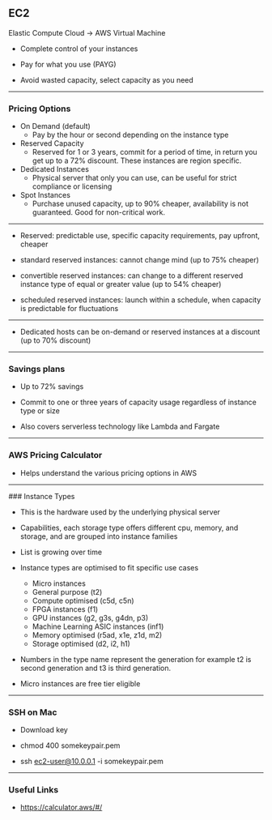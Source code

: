 ## EC2

Elastic Compute Cloud -> AWS Virtual Machine

- Complete control of your instances

- Pay for what you use (PAYG)

- Avoid wasted capacity, select capacity as you need

---

### Pricing Options

- On Demand (default)
  - Pay by the hour or second depending on the instance type
- Reserved Capacity
  - Reserved for 1 or 3 years, commit for a period of time, in return you get up to a 72% discount. These instances are region specific.
- Dedicated Instances
  - Physical server that only you can use, can be useful for strict compliance or licensing
- Spot Instances
  - Purchase unused capacity, up to 90% cheaper, availability is not guaranteed. Good for non-critical work.

---

- Reserved: predictable use, specific capacity requirements, pay upfront, cheaper

- standard reserved instances: cannot change mind (up to 75% cheaper)

- convertible reserved instances: can change to a different reserved instance type of equal or greater value (up to 54% cheaper)

- scheduled reserved instances: launch within a schedule, when capacity is predictable for fluctuations

---

- Dedicated hosts can be on-demand or reserved instances at a discount (up to 70% discount)

---

### Savings plans

- Up to 72% savings

- Commit to one or three years of capacity usage regardless of instance type or size

- Also covers serverless technology like Lambda and Fargate

---

### AWS Pricing Calculator

- Helps understand the various pricing options in AWS

---

### Instance Types

- This is the hardware used by the underlying physical server

- Capabilities, each storage type offers different cpu, memory, and storage, and are grouped into instance families

- List is growing over time

- Instance types are optimised to fit specific use cases

  - Micro instances
  - General purpose (t2)
  - Compute optimised (c5d, c5n)
  - FPGA instances (f1)
  - GPU instances (g2, g3s, g4dn, p3)
  - Machine Learning ASIC instances (inf1)
  - Memory optimised (r5ad, x1e, z1d, m2)
  - Storage optimised (d2, i2, h1)

- Numbers in the type name represent the generation for example t2 is second generation and t3 is third generation.

- Micro instances are free tier eligible

---

### SSH on Mac

- Download key

- chmod 400 somekeypair.pem

- ssh ec2-user@10.0.0.1 -i somekeypair.pem

---

### Useful Links

- https://calculator.aws/#/
